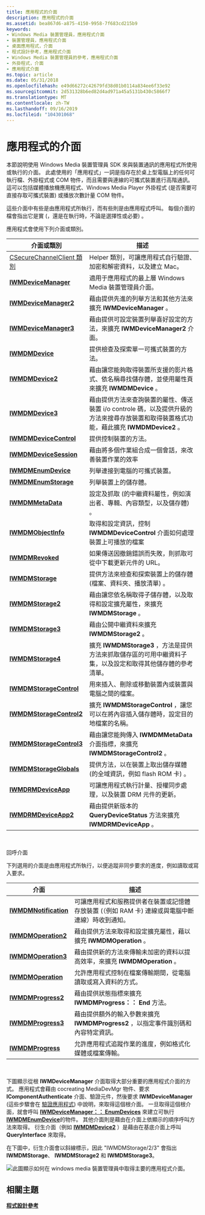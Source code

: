 ```yaml
---
title: 應用程式的介面
description: 應用程式的介面
ms.assetid: bea867d6-a875-4150-9958-7f683cd215b9
keywords:
- Windows Media 裝置管理員，應用程式介面
- 裝置管理員，應用程式介面
- 桌面應用程式，介面
- 程式設計參考，應用程式介面
- Windows Media 裝置管理員的參考，應用程式介面
- 外掛程式，介面
- 應用程式介面
ms.topic: article
ms.date: 05/31/2018
ms.openlocfilehash: e49d66272c42679fd38d01b0114a834ee6f33e92
ms.sourcegitcommit: 2d531328b6ed82d4ad971a45a5131b430c5866f7
ms.translationtype: MT
ms.contentlocale: zh-TW
ms.lasthandoff: 09/16/2019
ms.locfileid: "104301068"
---
```

# <a name="interfaces-for-applications"></a>應用程式的介面

本節說明使用 Windows Media 裝置管理員 SDK 來與裝置通訊的應用程式所使用或執行的介面。 此處使用的「應用程式」一詞是指存在於桌上型電腦上的任何可執行檔、外掛程式或 COM 物件，而且需要與連線的可攜式裝置進行高階通訊。 這可以包括媒體播放機應用程式、Windows Media Player 外掛程式 (是否需要可直接存取可攜式裝置) 或播放次數計量 COM 物件。

這些介面中有些是由應用程式所執行，而有些則是由應用程式呼叫。 每個介面的檔會指出它是實 (，還是在執行時，不論是選擇性或必要) 。

應用程式會使用下列介面或類別。



| 介面或類別                                           | 描述                                                                                                                                                                                                         |
|--------------------------------------------------------------|---------------------------------------------------------------------------------------------------------------------------------------------------------------------------------------------------------------------|
| [CSecureChannelClient 類別](csecurechannelclient-class.md) | Helper 類別，可讓應用程式自行驗證、加密和解密資料，以及建立 Mac。                                                                                                     |
| [**IWMDeviceManager**](/windows/desktop/api/mswmdm/nn-mswmdm-iwmdevicemanager)                 | 適用于應用程式的最上層 Windows Media 裝置管理員介面。                                                                                                                                              |
| [**IWMDeviceManager2**](/windows/desktop/api/mswmdm/nn-mswmdm-iwmdevicemanager2)               | 藉由提供先進的列舉方法和其他方法來擴充 **IWMDeviceManager** 。                                                                                                                           |
| [**IWMDeviceManager3**](/windows/desktop/api/mswmdm/nn-mswmdm-iwmdevicemanager3)               | 藉由提供可設定裝置列舉喜好設定的方法，來擴充 **IWMDeviceManager2** 介面。                                                                                                      |
| [**IWMDMDevice**](/windows/desktop/api/mswmdm/nn-mswmdm-iwmdmdevice)                           | 提供檢查及探索單一可攜式裝置的方法。                                                                                                                                                   |
| [**IWMDMDevice2**](/windows/desktop/api/mswmdm/nn-mswmdm-iwmdmdevice2)                         | 藉由讓您能夠取得裝置所支援的影片格式、依名稱尋找儲存體，並使用屬性頁來擴充 **IWMDMDevice** 。                                                                       |
| [**IWMDMDevice3**](/windows/desktop/api/mswmdm/nn-mswmdm-iwmdmdevice3)                         | 藉由提供方法來查詢裝置的屬性、傳送裝置 i/o controle 碼，以及提供升級的方法來搜尋存放裝置和取得裝置格式功能，藉此擴充 **IWMDMDevice2** 。 |
| [**IWMDMDeviceControl**](/windows/desktop/api/mswmdm/nn-mswmdm-iwmdmdevicecontrol)             | 提供控制裝置的方法。                                                                                                                                                                           |
| [**IWMDMDeviceSession**](/windows/desktop/api/mswmdm/nn-mswmdm-iwmdmdevicesession)             | 藉由將多個作業組合成一個會話，來改善裝置作業的效率                                                                                                                       |
| [**IWMDMEnumDevice**](/windows/desktop/api/mswmdm/nn-mswmdm-iwmdmenumdevice)                   | 列舉連接到電腦的可攜式裝置。                                                                                                                                                                 |
| [**IWMDMEnumStorage**](/windows/desktop/api/mswmdm/nn-mswmdm-iwmdmenumstorage)                 | 列舉裝置上的儲存體。                                                                                                                                                                                    |
| [**IWMDMMetaData**](/windows/desktop/api/mswmdm/nn-mswmdm-iwmdmmetadata)                       | 設定及抓取 (的中繼資料屬性，例如演出者、專輯、內容類型，以及儲存體) 。                                                                                                                      |
| [**IWMDMObjectInfo**](/windows/desktop/api/mswmdm/nn-mswmdm-iwmdmobjectinfo)                   | 取得和設定資訊，控制 **IWMDMDeviceControl** 介面如何處理裝置上可播放的檔案                                                                                            |
| [**IWMDMRevoked**](/windows/desktop/api/mswmdm/nn-mswmdm-iwmdmrevoked)                         | 如果傳送因撤銷錯誤而失敗，則抓取可從中下載更新元件的 URL。                                                                                                     |
| [**IWMDMStorage**](/windows/desktop/api/mswmdm/nn-mswmdm-iwmdmstorage)                         | 提供方法來檢查和探索裝置上的儲存體 (檔案、資料夾、播放清單) 。                                                                                                                             |
| [**IWMDMStorage2**](/windows/desktop/api/mswmdm/nn-mswmdm-iwmdmstorage2)                       | 藉由讓您依名稱取得子儲存體，以及取得和設定擴充屬性，來擴充 **IWMDMStorage** 。                                                                                              |
| [**IWMDMStorage3**](/windows/desktop/api/mswmdm/nn-mswmdm-iwmdmstorage3)                       | 藉由公開中繼資料來擴充 **IWMDMStorage2** 。                                                                                                                                                                     |
| [**IWMDMStorage4**](/windows/desktop/api/mswmdm/nn-mswmdm-iwmdmstorage4)                       | 擴充 **IWMDMStorage3** ，方法是提供方法來抓取儲存區的可用中繼資料子集，以及設定和取得其他儲存體的參考清單。                                  |
| [**IWMDMStorageControl**](/windows/desktop/api/mswmdm/nn-mswmdm-iwmdmstoragecontrol)           | 用來插入、刪除或移動裝置內或裝置與電腦之間的檔案。                                                                                                                        |
| [**IWMDMStorageControl2**](/windows/desktop/api/mswmdm/nn-mswmdm-iwmdmstoragecontrol2)         | 擴充 **IWMDMStorageControl** ，讓您可以在將內容插入儲存體時，設定目的地檔案的名稱。                                                                                |
| [**IWMDMStorageControl3**](/windows/desktop/api/mswmdm/nn-mswmdm-iwmdmstoragecontrol3)         | 藉由讓您能夠傳入 **IWMDMMetaData** 介面指標，來擴充 **IWMDMStorageControl2** 。                                                                                                           |
| [**IWMDMStorageGlobals**](/windows/desktop/api/mswmdm/nn-mswmdm-iwmdmstorageglobals)           | 提供方法，以在裝置上取出儲存媒體 (的全域資訊，例如 flash ROM 卡) 。                                                                                                   |
| [**IWMDRMDeviceApp**](iwmdrmdeviceapp.md)                   | 可讓應用程式執行計量、授權同步處理，以及裝置 DRM 元件的更新。                                                                                                       |
| [**IWMDRMDeviceApp2**](iwmdrmdeviceapp2.md)                 | 藉由提供新版本的 **QueryDeviceStatus** 方法來擴充 **IWMDRMDeviceApp** 。                                                                                                                         |



 

回呼介面

下列選用的介面是由應用程式所執行，以便追蹤非同步要求的進度，例如讀取或寫入要求。



| 介面                                      | 描述                                                                                                                                                             |
|------------------------------------------------|-------------------------------------------------------------------------------------------------------------------------------------------------------------------------|
| [**IWMDMNotification**](/windows/desktop/api/mswmdm/nn-mswmdm-iwmdmnotification) | 可讓應用程式和服務提供者在裝置或記憶體存放裝置 (（例如 RAM 卡) 連線或與電腦中斷連線）時收到通知。 |
| [**IWMDMOperation2**](/windows/desktop/api/mswmdm/nn-mswmdm-iwmdmoperation2)     | 藉由提供方法來取得和設定擴充屬性，藉以擴充 **IWMDMOperation** 。                                                                                     |
| [**IWMDMOperation3**](/windows/desktop/api/mswmdm/nn-mswmdm-iwmdmoperation3)     | 藉由提供新的方法來傳輸未加密的資料以提高效率，來擴充 **IWMDMOperation** 。                                                            |
| [**IWMDMOperation**](/windows/desktop/api/mswmdm/nn-mswmdm-iwmdmoperation)       | 允許應用程式控制在檔案傳輸期間，從電腦讀取或寫入資料的方式。                                                               |
| [**IWMDMProgress2**](/windows/desktop/api/mswmdm/nn-mswmdm-iwmdmprogress2)       | 藉由提供狀態指標來擴充 **IWMDMProgress：： End** 方法。                                                                                              |
| [**IWMDMProgress3**](/windows/desktop/api/mswmdm/nn-mswmdm-iwmdmprogress3)       | 藉由提供額外的輸入參數來擴充 **IWMDMProgress2** ，以指定事件識別碼和內容特定資訊。                                           |
| [**IWMDMProgress**](/windows/desktop/api/mswmdm/nn-mswmdm-iwmdmprogress)         | 允許應用程式追蹤作業的進度，例如格式化媒體或檔案傳輸。                                                                  |



 

下圖顯示從根 **IWMDeviceManager** 介面取得大部分重要的應用程式介面的方式。 應用程式會藉由 cocreating MediaDevMgr 物件、要求 **IComponentAuthenticate** 介面、驗證元件，然後要求 **IWMDeviceManager** (這些步驟會在 [驗證應用程式](authenticating-the-application.md)) 中說明，來取得這個根介面。 一旦取得這個根介面，就會呼叫 [**IWMDeviceManager：： EnumDevices**](/windows/desktop/api/mswmdm/nf-mswmdm-iwmdevicemanager-enumdevices) 來建立可執行 [**IWMDMEnumDevice**](/windows/desktop/api/mswmdm/nn-mswmdm-iwmdmenumdevice)的物件。 其他介面則是藉由在介面上依顯示的順序呼叫方法來取得。 衍生介面（例如 [**IWMDMDevice2**](/windows/desktop/api/mswmdm/nn-mswmdm-iwmdmdevice2) ）是藉由在基底介面上呼叫 **QueryInterface** 來取得。

在下圖中，衍生介面會以斜線標示，因此 "IWMDMStorage/2/3" 會指出 **IWMDMStorage**、 **IWMDMStorage2** 和 **IWMDMStorage3**。

![此圖顯示如何在 windows media 裝置管理員中取得主要的應用程式介面。](images/wmdm-app-interfaces.gif)

## <a name="related-topics"></a>相關主題

<dl> <dt>

[**程式設計參考**](programming-reference.md)
</dt> </dl>

 

 




